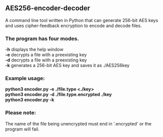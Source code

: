 ## AES256-encoder-decoder
A command line tool written in Python that can generate 256-bit AES keys and uses cipher-feedback encryption to encode and decode files.

### The program has four modes.
**-h**    displays the help window  
**-e**    decrypts a file with a preexisting key  
**-d**    decrypts a file with a preexisting key  
**-k**    generates a 256-bit AES key and saves it as ./AES256key  

### Example usage:
**python3 encoder.py -e ./file.type <./key>**  
**python3 encoder.py -d ./file.type.encrypted ./key**  
**python3 encoder.py -k**  

### Please note: 
The name of the file being unencrypted must end in '.encrypted' or the program will fail.
